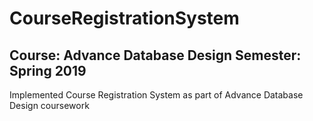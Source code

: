 # CourseRegistrationSystem

## Course: Advance Database Design Semester: Spring 2019

Implemented Course Registration System as part of Advance Database Design coursework
